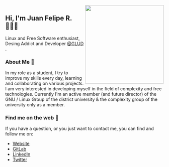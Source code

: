 <img align='right' src="https://64.media.tumblr.com/tumblr_mc0otzjZAM1r1rrxzo1_500.gif" widht=300 height=250>

## Hi, I'm Juan Felipe R. 👨🏻‍💻

Linux and Free Software enthusiast, Desing Addict and Developer [@GLUD](https://glud.udistrital.edu.co/) .

### About Me 👻

In my role as a student, I try to improve my skills every day, learning and collaborating on various projects. I am very interested in developing myself in the field of complexity and free technologies. Currently I'm an active member (and future director) of the GNU / Linux Group of the district university & the complexity group of the university only as a member.

### Find me on the web 👾

If you have a question, or you just want to contact me, you can find and follow me on:

 - [Website](https://juferoga.github.io/JuanFelipeCV/) 
 - [GitLab](https://gitlab.com/Juferoga)
 - [LinkedIn](https://www.linkedin.com/in/Juferoga/)
 - [Twitter](https://twitter.com/JuanFelipe_61)

<!--
**Juferoga/Juferoga** is a ✨ _special_ ✨ repository because its `README.md` (this file) appears on your GitHub profile.

Here are some ideas to get you started:

- 🔭 I’m currently working on ...
- 🌱 I’m currently learning ...
- 👯 I’m looking to collaborate on ...
- 🤔 I’m looking for help with ...
- 💬 Ask me about ...
- 📫 How to reach me: ...
- 😄 Pronouns: ...
- ⚡ Fun fact: ...
-->
